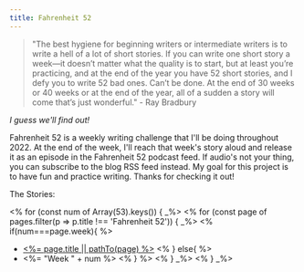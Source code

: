 ```yaml
---
title: Fahrenheit 52
---
```


> "The best hygiene for beginning writers or intermediate writers is to write a hell of a lot of short stories. If you can write one short story a week—it doesn’t matter what the quality is to start, but at least you’re practicing, and at the end of the year you have 52 short stories, and I defy you to write 52 bad ones. Can’t be done. At the end of 30 weeks or 40 weeks or at the end of the year, all of a sudden a story will come that’s just wonderful." - Ray Bradbury

*I guess we'll find out!*

Fahrenheit 52 is a weekly writing challenge that I'll be doing throughout 2022. At the end of the week, I'll reach that week's story aloud and release it as an episode in the Fahrenheit 52 podcast feed. If audio's not your thing, you can subscribe to the blog RSS feed instead. My goal for this project is to have fun and practice writing. Thanks for checking it out!

The Stories:

<% for (const num of Array(53).keys()) { _%>
<% for (const page of pages.filter(p => p.title !== 'Fahrenheit 52')) { _%>
<% if(num===page.week){ %>
   * [<%= page.title || pathTo(page) %>](<%= pathTo(page) %>)
 <% } else{ %>  
   * <%= "Week " + num %>
<% } %>
<% } _%>
<% } _%>
